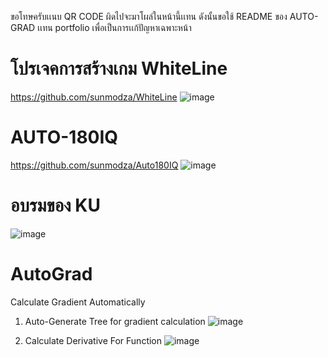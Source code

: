 ขอโทษครับเเนบ QR CODE ผิดไปจะมาโผล่ในหน้านี้เเทน ดังนั้นขอใช้ README ของ AUTO-GRAD เเทน portfolio เพื่อเป็นการเเก้ปัญหาเฉพาะหน้า
# โปรเจคการสร้างเกม WhiteLine
https://github.com/sunmodza/WhiteLine
![image](https://user-images.githubusercontent.com/62195081/193410113-765d6883-5380-4011-a93e-7bf43392bde0.png)

# AUTO-180IQ
https://github.com/sunmodza/Auto180IQ
![image](https://user-images.githubusercontent.com/62195081/193410291-c2f14e1a-72ea-484a-8e8a-81177d06b81c.png)


# อบรมของ KU
![image](https://user-images.githubusercontent.com/62195081/193410142-1ef76efd-0ef1-4c64-b456-a4d817ae7a8d.png)

# AutoGrad
Calculate Gradient Automatically

1. Auto-Generate Tree for gradient calculation
![image](https://user-images.githubusercontent.com/62195081/193295301-5365bb23-1df4-42ad-9bab-fcdbc1457b8b.png)

2. Calculate Derivative For Function
![image](https://user-images.githubusercontent.com/62195081/193295047-88ddb057-d89b-44c4-a0d2-f2d8030652e1.png)


